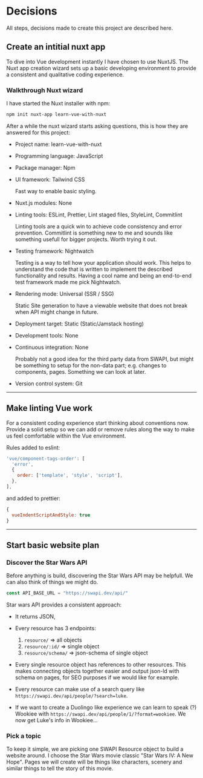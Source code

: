 # Decisions

All steps, decisions made to create this project are described here.

## Create an intitial nuxt app

To dive into Vue development instantly I have chosen to use NuxtJS. The Nuxt app creation wizard sets up a basic developing environment to provide a consistent and qualitative coding experience.

### Walkthrough Nuxt wizard

I have started the Nuxt installer with npm:

```bash
npm init nuxt-app learn-vue-with-nuxt
```

After a while the nuxt wizard starts asking questions, this is how they are answered for this project:

- Project name: learn-vue-with-nuxt
- Programming language: JavaScript
- Package manager: Npm
- UI framework: Tailwind CSS

  Fast way to enable basic styling.

- Nuxt.js modules: None

- Linting tools: ESLint, Prettier, Lint staged files, StyleLint, Commitlint

  Linting tools are a quick win to achieve code consistency and error prevention. Commitlint is something new to me and sounds like something usefull for bigger projects. Worth trying it out.

- Testing framework: Nightwatch

  Testing is a way to tell how your application should work. This helps to understand the code that is written to implement the described functionality and results. Having a cool name and being an end-to-end test framework made me pick Nightwatch.

- Rendering mode: Universal (SSR / SSG)

  Static Site generation to have a viewable website that does not break when API might change in future.

- Deployment target: Static (Static/Jamstack hosting)
- Development tools: None
- Continuous integration: None

  Probably not a good idea for the third party data from SWAPI, but might be something to setup for the non-data part; e.g. changes to components, pages. Something we can look at later.

- Version control system: Git

---

## Make linting Vue work

For a consistent coding experience start thinking about conventions now. Provide a solid setup so we can add or remove rules along the way to make us feel comfortable within the Vue environment.

Rules added to eslint:

```javascript
'vue/component-tags-order': [
  'error',
  {
    order: ['template', 'style', 'script'],
  },
],
```

and added to prettier:

```javascript
{
  vueIndentScriptAndStyle: true
}
```

---

## Start basic website plan

### Discover the Star Wars API

Before anything is build, discovering the Star Wars API may be helpfull. We can also think of things we might do.

```javascript
const API_BASE_URL = "https://swapi.dev/api/"
```

Star wars API provides a consistent approach:

- It returns JSON,

- Every resource has 3 endpoints:

  1. `resource/` => all objects
  2. `resource/:id/` => single object
  3. `resource/schema/` => json-schema of single object

- Every single resource object has references to other resources. This makes connecting objects together easier and output json-ld with schema on pages, for SEO purposes if we would like for example.

- Every resource can make use of a search query like `https://swapi.dev/api/people/?search=luke`.

- If we want to create a Duolingo like experience we can learn to speak (?) Wookiee with `https://swapi.dev/api/people/1/?format=wookiee`. We now get Luke's info in Wookiee...

### Pick a topic

To keep it simple, we are picking one SWAPI Resource object to build a website around. I choose the Star Wars movie classic "Star Wars IV: A New Hope". Pages we will create will be things like characters, scenery and similar things to tell the story of this movie.
